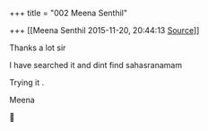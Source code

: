 +++
title = "002 Meena Senthil"

+++
[[Meena Senthil	2015-11-20, 20:44:13 [Source](https://groups.google.com/g/samskrita/c/xjfnEXQebBI)]]



Thanks a lot sir

  

I have searched it and dint find sahasranamam

  

Trying it .

  

Meena



